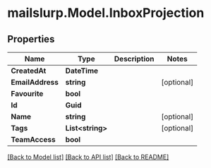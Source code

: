 # mailslurp.Model.InboxProjection
## Properties

Name | Type | Description | Notes
------------ | ------------- | ------------- | -------------
**CreatedAt** | **DateTime** |  | 
**EmailAddress** | **string** |  | [optional] 
**Favourite** | **bool** |  | 
**Id** | **Guid** |  | 
**Name** | **string** |  | [optional] 
**Tags** | **List&lt;string&gt;** |  | [optional] 
**TeamAccess** | **bool** |  | 

[[Back to Model list]](../README#documentation-for-models) [[Back to API list]](../README#documentation-for-api-endpoints) [[Back to README]](../README)

